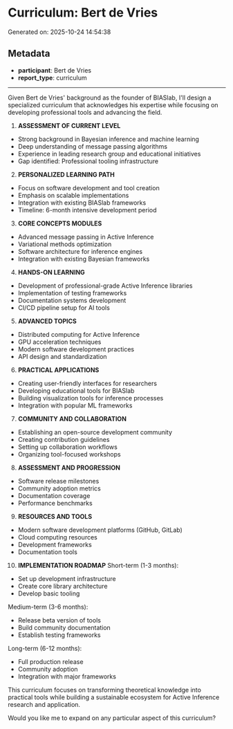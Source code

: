 # Curriculum: Bert de Vries

Generated on: 2025-10-24 14:54:38

## Metadata

- **participant**: Bert de Vries
- **report_type**: curriculum

---

Given Bert de Vries' background as the founder of BIASlab, I'll design a specialized curriculum that acknowledges his expertise while focusing on developing professional tools and advancing the field.

1. **ASSESSMENT OF CURRENT LEVEL**
- Strong background in Bayesian inference and machine learning
- Deep understanding of message passing algorithms
- Experience in leading research group and educational initiatives
- Gap identified: Professional tooling infrastructure

2. **PERSONALIZED LEARNING PATH**
- Focus on software development and tool creation
- Emphasis on scalable implementations
- Integration with existing BIASlab frameworks
- Timeline: 6-month intensive development period

3. **CORE CONCEPTS MODULES**
- Advanced message passing in Active Inference
- Variational methods optimization
- Software architecture for inference engines
- Integration with existing Bayesian frameworks

4. **HANDS-ON LEARNING**
- Development of professional-grade Active Inference libraries
- Implementation of testing frameworks
- Documentation systems development
- CI/CD pipeline setup for AI tools

5. **ADVANCED TOPICS**
- Distributed computing for Active Inference
- GPU acceleration techniques
- Modern software development practices
- API design and standardization

6. **PRACTICAL APPLICATIONS**
- Creating user-friendly interfaces for researchers
- Developing educational tools for BIASlab
- Building visualization tools for inference processes
- Integration with popular ML frameworks

7. **COMMUNITY AND COLLABORATION**
- Establishing an open-source development community
- Creating contribution guidelines
- Setting up collaboration workflows
- Organizing tool-focused workshops

8. **ASSESSMENT AND PROGRESSION**
- Software release milestones
- Community adoption metrics
- Documentation coverage
- Performance benchmarks

9. **RESOURCES AND TOOLS**
- Modern software development platforms (GitHub, GitLab)
- Cloud computing resources
- Development frameworks
- Documentation tools

10. **IMPLEMENTATION ROADMAP**
Short-term (1-3 months):
- Set up development infrastructure
- Create core library architecture
- Develop basic tooling

Medium-term (3-6 months):
- Release beta version of tools
- Build community documentation
- Establish testing frameworks

Long-term (6-12 months):
- Full production release
- Community adoption
- Integration with major frameworks

This curriculum focuses on transforming theoretical knowledge into practical tools while building a sustainable ecosystem for Active Inference research and application.

Would you like me to expand on any particular aspect of this curriculum?
